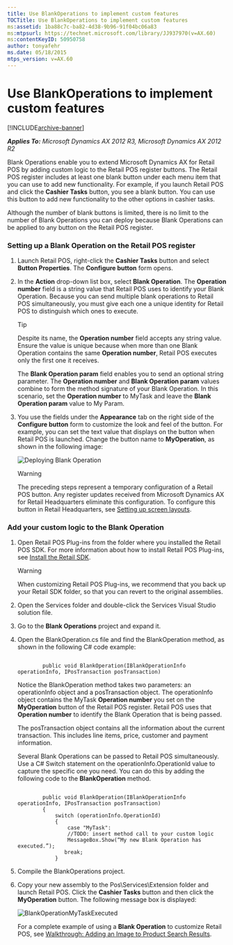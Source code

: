 ```yaml
---
title: Use BlankOperations to implement custom features
TOCTitle: Use BlankOperations to implement custom features
ms:assetid: 1ba88c7c-ba82-4d38-9b96-91f04bc06a83
ms:mtpsurl: https://technet.microsoft.com/library/JJ937970(v=AX.60)
ms:contentKeyID: 50950758
author: tonyafehr
ms.date: 05/18/2015
mtps_version: v=AX.60
---
```


# Use BlankOperations to implement custom features 


[!INCLUDE[archive-banner](includes/archive-banner.md)]


_**Applies To:** Microsoft Dynamics AX 2012 R3, Microsoft Dynamics AX 2012 R2_

Blank Operations enable you to extend Microsoft Dynamics AX for Retail POS by adding custom logic to the Retail POS register buttons. The Retail POS register includes at least one blank button under each menu item that you can use to add new functionality. For example, if you launch Retail POS and click the **Cashier Tasks** button, you see a blank button. You can use this button to add new functionality to the other options in cashier tasks.

Although the number of blank buttons is limited, there is no limit to the number of Blank Operations you can deploy because Blank Operations can be applied to any button on the Retail POS register.

### Setting up a Blank Operation on the Retail POS register

1.  Launch Retail POS, right-click the **Cashier Tasks** button and select **Button Properties**. The **Configure button** form opens.

2.  In the **Action** drop-down list box, select **Blank Operation**. The **Operation number** field is a string value that Retail POS uses to identify your Blank Operation. Because you can send multiple blank operations to Retail POS simultaneously, you must give each one a unique identity for Retail POS to distinguish which ones to execute.
    

    > [!TIP]
    > <P>Despite its name, the <STRONG>Operation number</STRONG> field accepts any string value. Ensure the value is unique because when more than one Blank Operation contains the same <STRONG>Operation number</STRONG>, Retail POS executes only the first one it receives.</P>

    
    The **Blank Operation param** field enables you to send an optional string parameter. The **Operation number** and **Blank Operation param** values combine to form the method signature of your Blank Operation. In this scenario, set the **Operation number** to MyTask and leave the **Blank Operation param** value to My Param.

3.  You use the fields under the **Appearance** tab on the right side of the **Configure button** form to customize the look and feel of the button. For example, you can set the text value that displays on the button when Retail POS is launched. Change the button name to **MyOperation**, as shown in the following image:
    
    ![Deploying Blank Operation](images/JJ937970.DeployingBlankOperation(en-us,AX.60).png "Deploying Blank Operation")
    

    > [!WARNING]
    > <P>The preceding steps represent a temporary configuration of a Retail POS button. Any register updates received from Microsoft Dynamics AX for Retail Headquarters eliminate this configuration. To configure this button in Retail Headquarters, see <A href="setting-up-screen-layouts.md">Setting up screen layouts</A>.</P>



### Add your custom logic to the Blank Operation

1.  Open Retail POS Plug-ins from the folder where you installed the Retail POS SDK. For more information about how to install Retail POS Plug-ins, see [Install the Retail SDK](install-retail-sdk-retail-pos-plug-ins.md).
    

    > [!WARNING]
    > <P>When customizing Retail POS Plug-ins, we recommend that you back up your Retail SDK folder, so that you can revert to the original assemblies.</P>



2.  Open the Services folder and double-click the Services Visual Studio solution file.

3.  Go to the **Blank Operations** project and expand it.

4.  Open the BlankOperation.cs file and find the BlankOperation method, as shown in the following C\# code example:
    
    ``` 
    
            public void BlankOperation(IBlankOperationInfo operationInfo, IPosTransaction posTransaction)
    ```
    
    Notice the BlankOperation method takes two parameters: an operationInfo object and a posTransaction object. The operationInfo object contains the MyTask **Operation number** you set on the **MyOperation** button of the Retail POS register. Retail POS uses that **Operation number** to identify the Blank Operation that is being passed.
    
    The posTransaction object contains all the information about the current transaction. This includes line items, price, customer and payment information.
    
    Several Blank Operations can be passed to Retail POS simultaneously. Use a C\# Switch statement on the operationInfo.OperationId value to capture the specific one you need. You can do this by adding the following code to the **BlankOperation** method.
    
    ``` 
    
            public void BlankOperation(IBlankOperationInfo operationInfo, IPosTransaction posTransaction)
            {
                switch (operationInfo.OperationId)
                {
                    case "MyTask":
                    //TODO: insert method call to your custom logic
                    MessageBox.Show(“My new Blank Operation has executed.”);
                   break;
                }
    ```

5.  Compile the BlankOperations project.

6.  Copy your new assembly to the Pos\\Services\\Extension folder and launch Retail POS. Click the **Cashier Tasks** button and then click the **MyOperation** button. The following message box is displayed:
    
    ![BlankOperationMyTaskExecuted](images/JJ937970.BlankOperationMyTaskExecuted(en-us,AX.60).png "BlankOperationMyTaskExecuted")
    
    For a complete example of using a **Blank Operation** to customize Retail POS, see [Walkthrough: Adding an Image to Product Search Results](walkthrough-adding-an-image-to-product-search-results.md).

  


